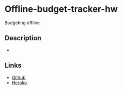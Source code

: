 # Offline-budget-tracker-hw

Budgeting offline

## Description

*

## Links
- [Github](https://github.com/LilAdobe/offline-budget-tracker-hw)
- [Heroko]()

<img src="">
<img src="">
